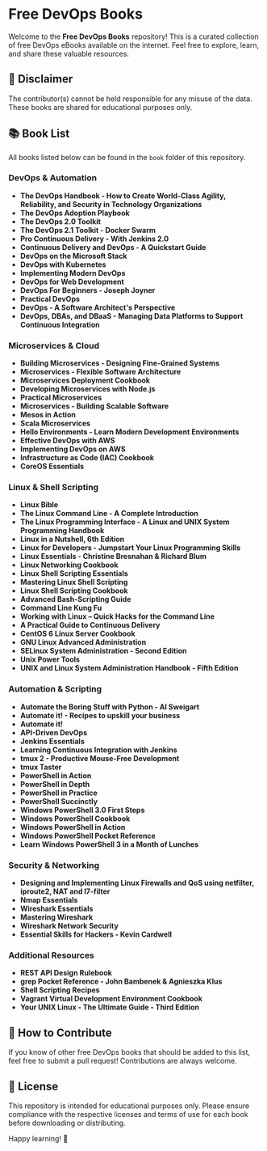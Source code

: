 # Free DevOps Books

Welcome to the **Free DevOps Books** repository! This is a curated collection of free DevOps eBooks available on the internet. Feel free to explore, learn, and share these valuable resources.

## 📌 Disclaimer
The contributor(s) cannot be held responsible for any misuse of the data. These books are shared for educational purposes only.

## 📚 Book List
All books listed below can be found in the `book` folder of this repository.

### DevOps & Automation
- **The DevOps Handbook - How to Create World-Class Agility, Reliability, and Security in Technology Organizations**
- **The DevOps Adoption Playbook**
- **The DevOps 2.0 Toolkit**
- **The DevOps 2.1 Toolkit - Docker Swarm**
- **Pro Continuous Delivery - With Jenkins 2.0**
- **Continuous Delivery and DevOps - A Quickstart Guide**
- **DevOps on the Microsoft Stack**
- **DevOps with Kubernetes**
- **Implementing Modern DevOps**
- **DevOps for Web Development**
- **DevOps For Beginners - Joseph Joyner**
- **Practical DevOps**
- **DevOps - A Software Architect's Perspective**
- **DevOps, DBAs, and DBaaS - Managing Data Platforms to Support Continuous Integration**

### Microservices & Cloud
- **Building Microservices - Designing Fine-Grained Systems**
- **Microservices - Flexible Software Architecture**
- **Microservices Deployment Cookbook**
- **Developing Microservices with Node.js**
- **Practical Microservices**
- **Microservices - Building Scalable Software**
- **Mesos in Action**
- **Scala Microservices**
- **Hello Environments - Learn Modern Development Environments**
- **Effective DevOps with AWS**
- **Implementing DevOps on AWS**
- **Infrastructure as Code (IAC) Cookbook**
- **CoreOS Essentials**

### Linux & Shell Scripting
- **Linux Bible**
- **The Linux Command Line - A Complete Introduction**
- **The Linux Programming Interface - A Linux and UNIX System Programming Handbook**
- **Linux in a Nutshell, 6th Edition**
- **Linux for Developers - Jumpstart Your Linux Programming Skills**
- **Linux Essentials - Christine Bresnahan & Richard Blum**
- **Linux Networking Cookbook**
- **Linux Shell Scripting Essentials**
- **Mastering Linux Shell Scripting**
- **Linux Shell Scripting Cookbook**
- **Advanced Bash-Scripting Guide**
- **Command Line Kung Fu**
- **Working with Linux – Quick Hacks for the Command Line**
- **A Practical Guide to Continuous Delivery**
- **CentOS 6 Linux Server Cookbook**
- **GNU Linux Advanced Administration**
- **SELinux System Administration - Second Edition**
- **Unix Power Tools**
- **UNIX and Linux System Administration Handbook - Fifth Edition**

### Automation & Scripting
- **Automate the Boring Stuff with Python - Al Sweigart**
- **Automate it! - Recipes to upskill your business**
- **Automate it!**
- **API-Driven DevOps**
- **Jenkins Essentials**
- **Learning Continuous Integration with Jenkins**
- **tmux 2 - Productive Mouse-Free Development**
- **tmux Taster**
- **PowerShell in Action**
- **PowerShell in Depth**
- **PowerShell in Practice**
- **PowerShell Succinctly**
- **Windows PowerShell 3.0 First Steps**
- **Windows PowerShell Cookbook**
- **Windows PowerShell in Action**
- **Windows PowerShell Pocket Reference**
- **Learn Windows PowerShell 3 in a Month of Lunches**

### Security & Networking
- **Designing and Implementing Linux Firewalls and QoS using netfilter, iproute2, NAT and l7-filter**
- **Nmap Essentials**
- **Wireshark Essentials**
- **Mastering Wireshark**
- **Wireshark Network Security**
- **Essential Skills for Hackers - Kevin Cardwell**

### Additional Resources
- **REST API Design Rulebook**
- **grep Pocket Reference - John Bambenek & Agnieszka Klus**
- **Shell Scripting Recipes**
- **Vagrant Virtual Development Environment Cookbook**
- **Your UNIX Linux - The Ultimate Guide - Third Edition**

## 🤝 How to Contribute
If you know of other free DevOps books that should be added to this list, feel free to submit a pull request! Contributions are always welcome.

## 📜 License
This repository is intended for educational purposes only. Please ensure compliance with the respective licenses and terms of use for each book before downloading or distributing.

Happy learning! 🚀


